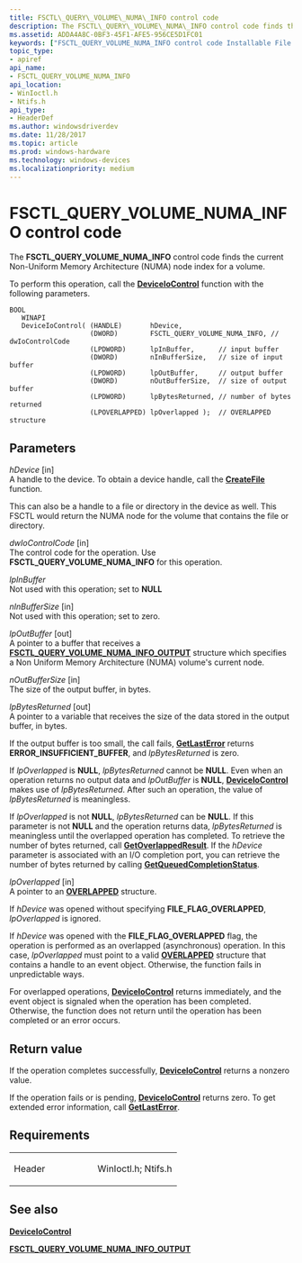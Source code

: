```yaml
---
title: FSCTL\_QUERY\_VOLUME\_NUMA\_INFO control code
description: The FSCTL\_QUERY\_VOLUME\_NUMA\_INFO control code finds the current Non-Uniform Memory Architecture (NUMA) node index for a volume.
ms.assetid: ADDA4A8C-0BF3-45F1-AFE5-956CE5D1FC01
keywords: ["FSCTL_QUERY_VOLUME_NUMA_INFO control code Installable File System Drivers"]
topic_type:
- apiref
api_name:
- FSCTL_QUERY_VOLUME_NUMA_INFO
api_location:
- WinIoctl.h
- Ntifs.h
api_type:
- HeaderDef
ms.author: windowsdriverdev
ms.date: 11/28/2017
ms.topic: article
ms.prod: windows-hardware
ms.technology: windows-devices
ms.localizationpriority: medium
---
```


# FSCTL\_QUERY\_VOLUME\_NUMA\_INFO control code


The **FSCTL\_QUERY\_VOLUME\_NUMA\_INFO** control code finds the current Non-Uniform Memory Architecture (NUMA) node index for a volume.

To perform this operation, call the [**DeviceIoControl**](https://msdn.microsoft.com/library/windows/desktop/aa363216) function with the following parameters.

```ManagedCPlusPlus
BOOL 
   WINAPI 
   DeviceIoControl( (HANDLE)       hDevice,         
                    (DWORD)        FSCTL_QUERY_VOLUME_NUMA_INFO, // dwIoControlCode
                    (LPDWORD)      lpInBuffer,      // input buffer
                    (DWORD)        nInBufferSize,   // size of input buffer
                    (LPDWORD)      lpOutBuffer,     // output buffer
                    (DWORD)        nOutBufferSize,  // size of output buffer
                    (LPDWORD)      lpBytesReturned, // number of bytes returned
                    (LPOVERLAPPED) lpOverlapped );  // OVERLAPPED structure
```

Parameters
----------

*hDevice* \[in\]  
A handle to the device. To obtain a device handle, call the [**CreateFile**](https://msdn.microsoft.com/library/windows/desktop/aa363858) function.

This can also be a handle to a file or directory in the device as well. This FSCTL would return the NUMA node for the volume that contains the file or directory.

*dwIoControlCode* \[in\]  
The control code for the operation. Use **FSCTL\_QUERY\_VOLUME\_NUMA\_INFO** for this operation.

*lpInBuffer*   
Not used with this operation; set to **NULL**

*nInBufferSize* \[in\]  
Not used with this operation; set to zero.

*lpOutBuffer* \[out\]  
A pointer to a buffer that receives a [**FSCTL\_QUERY\_VOLUME\_NUMA\_INFO\_OUTPUT**](https://msdn.microsoft.com/library/windows/hardware/mt827087) structure which specifies a Non Uniform Memory Architecture (NUMA) volume's current node.

*nOutBufferSize* \[in\]  
The size of the output buffer, in bytes.

*lpBytesReturned* \[out\]  
A pointer to a variable that receives the size of the data stored in the output buffer, in bytes.

If the output buffer is too small, the call fails, [**GetLastError**](https://msdn.microsoft.com/library/windows/desktop/ms679360) returns **ERROR\_INSUFFICIENT\_BUFFER**, and *lpBytesReturned* is zero.

If *lpOverlapped* is **NULL**, *lpBytesReturned* cannot be **NULL**. Even when an operation returns no output data and *lpOutBuffer* is **NULL**, [**DeviceIoControl**](https://msdn.microsoft.com/library/windows/desktop/aa363216) makes use of *lpBytesReturned*. After such an operation, the value of *lpBytesReturned* is meaningless.

If *lpOverlapped* is not **NULL**, *lpBytesReturned* can be **NULL**. If this parameter is not **NULL** and the operation returns data, *lpBytesReturned* is meaningless until the overlapped operation has completed. To retrieve the number of bytes returned, call [**GetOverlappedResult**](https://msdn.microsoft.com/library/windows/desktop/ms683209). If the *hDevice* parameter is associated with an I/O completion port, you can retrieve the number of bytes returned by calling [**GetQueuedCompletionStatus**](https://msdn.microsoft.com/library/windows/desktop/aa364986).

*lpOverlapped* \[in\]  
A pointer to an [**OVERLAPPED**](https://msdn.microsoft.com/library/windows/desktop/ms684342) structure.

If *hDevice* was opened without specifying **FILE\_FLAG\_OVERLAPPED**, *lpOverlapped* is ignored.

If *hDevice* was opened with the **FILE\_FLAG\_OVERLAPPED** flag, the operation is performed as an overlapped (asynchronous) operation. In this case, *lpOverlapped* must point to a valid [**OVERLAPPED**](https://msdn.microsoft.com/library/windows/desktop/ms684342) structure that contains a handle to an event object. Otherwise, the function fails in unpredictable ways.

For overlapped operations, [**DeviceIoControl**](https://msdn.microsoft.com/library/windows/desktop/aa363216) returns immediately, and the event object is signaled when the operation has been completed. Otherwise, the function does not return until the operation has been completed or an error occurs.

Return value
------------

If the operation completes successfully, [**DeviceIoControl**](https://msdn.microsoft.com/library/windows/desktop/aa363216) returns a nonzero value.

If the operation fails or is pending, [**DeviceIoControl**](https://msdn.microsoft.com/library/windows/desktop/aa363216) returns zero. To get extended error information, call [**GetLastError**](https://msdn.microsoft.com/library/windows/desktop/ms679360).

Requirements
------------

<table>
<colgroup>
<col width="50%" />
<col width="50%" />
</colgroup>
<tbody>
<tr class="odd">
<td align="left"><p>Header</p></td>
<td align="left">WinIoctl.h;
Ntifs.h</td>
</tr>
</tbody>
</table>

## See also


[**DeviceIoControl**](https://msdn.microsoft.com/library/windows/desktop/aa363216)

[**FSCTL\_QUERY\_VOLUME\_NUMA\_INFO\_OUTPUT**](https://msdn.microsoft.com/library/windows/hardware/mt827087)

 

 






